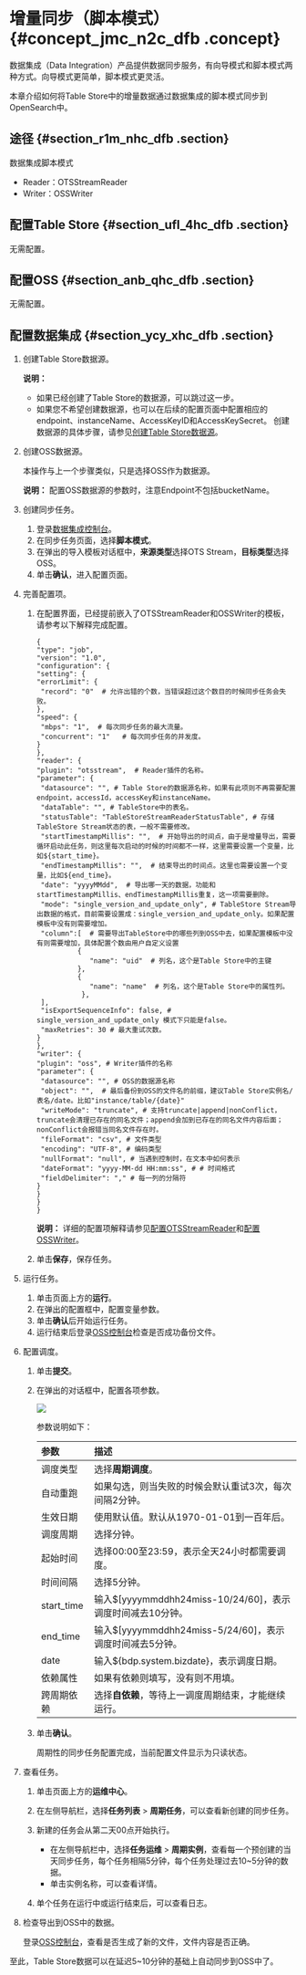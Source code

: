 # 增量同步（脚本模式） {#concept_jmc_n2c_dfb .concept}

数据集成（Data Integration）产品提供数据同步服务，有向导模式和脚本模式两种方式。向导模式更简单，脚本模式更灵活。

本章介绍如何将Table Store中的增量数据通过数据集成的脚本模式同步到OpenSearch中。

## 途径 {#section_r1m_nhc_dfb .section}

数据集成脚本模式

-   Reader：OTSStreamReader
-   Writer：OSSWriter

## 配置Table Store {#section_ufl_4hc_dfb .section}

无需配置。

## 配置OSS {#section_anb_qhc_dfb .section}

无需配置。

## 配置数据集成 {#section_ycy_xhc_dfb .section}

1.  创建Table Store数据源。

    **说明：** 

    -   如果已经创建了Table Store的数据源，可以跳过这一步。
    -   如果您不希望创建数据源，也可以在后续的配置页面中配置相应的endpoint、instanceName、AccessKeyID和AccessKeySecret。
    创建数据源的具体步骤，请参见[创建Table Store数据源](intl.zh-CN/数据通道/MaxCompute/增量同步（向导模式）.md#section_qns_bd5_cfb)。

2.  创建OSS数据源。

    本操作与上一个步骤类似，只是选择OSS作为数据源。

    **说明：** 配置OSS数据源的参数时，注意Endpoint不包括bucketName。

3.  创建同步任务。
    1.  登录[数据集成控制台](https://di-cn-shanghai.data.aliyun.com/)。
    2.  在同步任务页面，选择**脚本模式**。
    3.  在弹出的导入模板对话框中，**来源类型**选择OTS Stream，**目标类型**选择OSS。
    4.  单击**确认**，进入配置页面。
4.  完善配置项。
    1.  在配置界面，已经提前嵌入了OTSStreamReader和OSSWriter的模板，请参考以下解释完成配置。

        ```
        {
        "type": "job",
        "version": "1.0",
        "configuration": {
        "setting": {
        "errorLimit": {
         "record": "0"  # 允许出错的个数，当错误超过这个数目的时候同步任务会失败。
        },
        "speed": {
         "mbps": "1",  # 每次同步任务的最大流量。
         "concurrent": "1"   # 每次同步任务的并发度。
        }
        },
        "reader": {
        "plugin": "otsstream",  # Reader插件的名称。
        "parameter": {
         "datasource": "", # Table Store的数据源名称，如果有此项则不再需要配置endpoint，accessId，accessKey和instanceName。
         "dataTable": "", # TableStore中的表名。
         "statusTable": "TableStoreStreamReaderStatusTable", # 存储TableStore Stream状态的表，一般不需要修改。
         "startTimestampMillis": "",  # 开始导出的时间点，由于是增量导出，需要循环启动此任务，则这里每次启动的时候的时间都不一样，这里需要设置一个变量，比如${start_time}。
         "endTimestampMillis": "",  # 结束导出的时间点。这里也需要设置一个变量，比如${end_time}。
         "date": "yyyyMMdd",  # 导出哪一天的数据，功能和startTimestampMillis、endTimestampMillis重复，这一项需要删除。
         "mode": "single_version_and_update_only", # TableStore Stream导出数据的格式，目前需要设置成：single_version_and_update_only。如果配置模板中没有则需要增加。
         "column":[  # 需要导出TableStore中的哪些列到OSS中去，如果配置模板中没有则需要增加，具体配置个数由用户自定义设置
                  {
                     "name": "uid"  # 列名，这个是Table Store中的主键
                  },
                  {
                     "name": "name"  # 列名，这个是Table Store中的属性列。
                   },
         ],
         "isExportSequenceInfo": false, # single_version_and_update_only 模式下只能是false。
         "maxRetries": 30 # 最大重试次数。
        }
        },
        "writer": {
        "plugin": "oss", # Writer插件的名称
        "parameter": {
         "datasource": "", # OSS的数据源名称
         "object": "",  # 最后备份到OSS的文件名的前缀，建议Table Store实例名/表名/date。比如"instance/table/{date}"
         "writeMode": "truncate", # 支持truncate|append|nonConflict，truncate会清理已存在的同名文件；append会加到已存在的同名文件内容后面；nonConflict会报错当同名文件存在时。
         "fileFormat": "csv", # 文件类型
         "encoding": "UTF-8", # 编码类型
         "nullFormat": "null", # 当遇到控制时，在文本中如何表示
         "dateFormat": "yyyy-MM-dd HH:mm:ss", # # 时间格式
         "fieldDelimiter": "," # 每一列的分隔符
        }
        }
        }
        }
        ```

        **说明：** 详细的配置项解释请参见[配置OTSStreamReader](https://www.alibabacloud.com/help/faq-detail/57138.htm)和[配置OSSWriter](https://www.alibabacloud.com/help/faq-detail/49828.htm)。

    2.  单击**保存**，保存任务。
5.  运行任务。
    1.  单击页面上方的**运行**。
    2.  在弹出的配置框中，配置变量参数。
    3.  单击**确认**后开始运行任务。
    4.  运行结束后登录[OSS控制台](https://oss.console.aliyun.com/overview)检查是否成功备份文件。
6.  配置调度。
    1.  单击**提交**。
    2.  在弹出的对话框中，配置各项参数。

        ![](http://static-aliyun-doc.oss-cn-hangzhou.aliyuncs.com/assets/img/20320/153965689511902_zh-CN.png)

        参数说明如下：

        |参数|描述|
        |:-|:-|
        |调度类型|选择**周期调度**。|
        |自动重跑|如果勾选，则当失败的时候会默认重试3次，每次间隔2分钟。|
        |生效日期|使用默认值。默认从1970-01-01到一百年后。|
        |调度周期|选择分钟。|
        |起始时间|选择00:00至23:59，表示全天24小时都需要调度。|
        |时间间隔|选择5分钟。|
        |start\_time|输入$\[yyyymmddhh24miss-10/24/60\]，表示调度时间减去10分钟。|
        |end\_time|输入$\[yyyymmddhh24miss-5/24/60\]，表示调度时间减去5分钟。|
        |date|输入$\{bdp.system.bizdate\}，表示调度日期。|
        |依赖属性|如果有依赖则填写，没有则不用填。|
        |跨周期依赖|选择**自依赖**，等待上一调度周期结束，才能继续运行。|

    3.  单击**确认**。

        周期性的同步任务配置完成，当前配置文件显示为只读状态。

7.  查看任务。
    1.  单击页面上方的**运维中心**。
    2.  在左侧导航栏，选择**任务列表** \> **周期任务**，可以查看新创建的同步任务。
    3.  新建的任务会从第二天00点开始执行。
        -   在左侧导航栏中，选择**任务运维** \> **周期实例**，查看每一个预创建的当天同步任务，每个任务相隔5分钟，每个任务处理过去10~5分钟的数据。
        -   单击实例名称，可以查看详情。

    4.  单个任务在运行中或运行结束后，可以查看日志。
8.  检查导出到OSS中的数据。

    登录[OSS控制台](https://oss.console.aliyun.com/overview?spm=a2c4g.11186623.2.13.308b2f02zFs7NH)，查看是否生成了新的文件，文件内容是否正确。


至此，Table Store数据可以在延迟5~10分钟的基础上自动同步到OSS中了。

